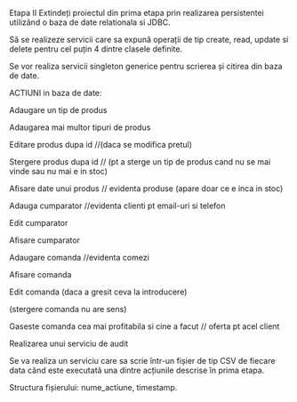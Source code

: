 Etapa II
Extindeți proiectul din prima etapa prin realizarea persistentei utilizând o baza de date relationala si JDBC.


Să se realizeze servicii care sa expună operații de tip create, read, update si delete pentru cel puțin 4 dintre clasele definite.


Se vor realiza servicii singleton generice pentru scrierea și citirea din baza de date.


ACTIUNI in baza de date:


Adaugare un tip de produs


Adaugarea mai multor tipuri de produs


Editare produs dupa id //(daca se modifica pretul)


Stergere produs dupa id // (pt a sterge un tip de produs cand nu se mai vinde sau nu mai e in stoc)


Afisare date unui produs // evidenta produse (apare doar ce e inca in stoc)


Adauga cumparator  //evidenta clienti pt email-uri si telefon

Edit cumparator

Afisare cumparator


Adaugare comanda  //evidenta comezi

Afisare comanda

Edit comanda (daca a gresit ceva la introducere)

(stergere comanda nu are sens)

Gaseste comanda cea mai profitabila si cine a facut // oferta pt acel client 





Realizarea unui serviciu de audit


Se va realiza un serviciu care sa scrie într-un fișier de tip CSV de fiecare data când este executată una dintre acțiunile descrise în prima etapa.


Structura fișierului: nume_actiune, timestamp.
